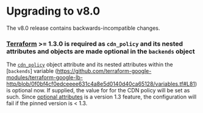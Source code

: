 # Upgrading to v8.0

The v8.0 release contains backwards-incompatible changes.

### [Terraform](https://www.terraform.io/downloads.html) >= 1.3.0 is required as `cdn_policy` and its nested attributes and objects are made optional in the `backends` object
The [`cdn_policy`](https://github.com/terraform-google-modules/terraform-google-lb-http/blob/0f0bf4cf0edceeee631c4a8e5d0140d40ca65128/variables.tf#L134-L155) object attribute and its nested attributes within the [`backends`] variable (https://github.com/terraform-google-modules/terraform-google-lb-http/blob/0f0bf4cf0edceeee631c4a8e5d0140d40ca65128/variables.tf#L81) is optional now. If supplied, the value for for the CDN policy will be set as such. Since [optional attributes](https://developer.hashicorp.com/terraform/language/expressions/type-constraints#optional-object-type-attributes)
is a version 1.3 feature, the configuration will fail if the pinned version is < 1.3.